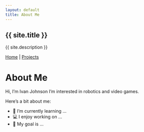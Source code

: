 ```yaml
---
layout: default
title: About Me
---
```


<h2>{{ site.title }}</h2>
<p>{{ site.description }}</p>

[Home](index.md) | [Projects](projects.md)

# About Me  

Hi, I’m Ivan Johnson 
I’m interested in robotics and video games.  

Here’s a bit about me:  

- 🌱 I’m currently learning …
- 💻 I enjoy working on …
- 🚀 My goal is …
